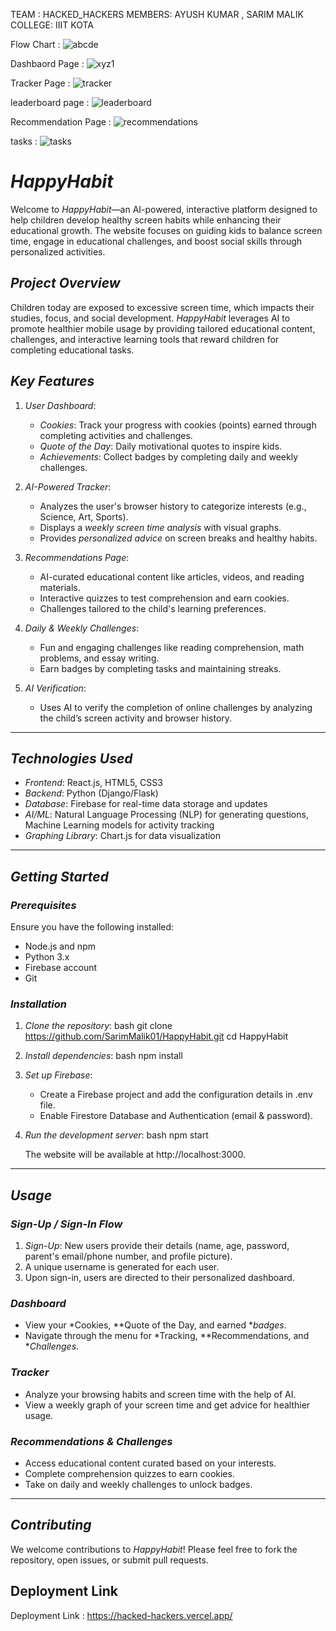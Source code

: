 TEAM : HACKED_HACKERS
MEMBERS: AYUSH KUMAR , SARIM MALIK
COLLEGE: IIIT KOTA




Flow Chart :  ![abcde](https://github.com/user-attachments/assets/81135f04-6f2e-46bd-9766-673d8c11daed)


Dashbaord Page  : ![xyz1](https://github.com/user-attachments/assets/5f8c3d15-3fdc-44ef-b921-7d090b2c9b8e)


Tracker Page : ![tracker](https://github.com/user-attachments/assets/7293407e-7459-40f1-bc11-7bfaf0dcca0d)


leaderboard page : ![leaderboard](https://github.com/user-attachments/assets/df883cd2-71bc-404c-94e1-c9ed120db504)


Recommendation Page : ![recommendations](https://github.com/user-attachments/assets/c555182c-5fb3-4d69-9202-7940bcce2f97)


tasks : ![tasks](https://github.com/user-attachments/assets/09b3d3ec-43f5-468c-9350-ccce0d9437b6)





# *HappyHabit*

Welcome to *HappyHabit*—an AI-powered, interactive platform designed to help children develop healthy screen habits while enhancing their educational growth. The website focuses on guiding kids to balance screen time, engage in educational challenges, and boost social skills through personalized activities.

## *Project Overview*
Children today are exposed to excessive screen time, which impacts their studies, focus, and social development. *HappyHabit* leverages AI to promote healthier mobile usage by providing tailored educational content, challenges, and interactive learning tools that reward children for completing educational tasks.

## *Key Features*
1. *User Dashboard*:
   - *Cookies*: Track your progress with cookies (points) earned through completing activities and challenges.
   - *Quote of the Day*: Daily motivational quotes to inspire kids.
   - *Achievements*: Collect badges by completing daily and weekly challenges.

2. *AI-Powered Tracker*:
   - Analyzes the user's browser history to categorize interests (e.g., Science, Art, Sports).
   - Displays a *weekly screen time analysis* with visual graphs.
   - Provides *personalized advice* on screen breaks and healthy habits.

3. *Recommendations Page*:
   - AI-curated educational content like articles, videos, and reading materials.
   - Interactive quizzes to test comprehension and earn cookies.
   - Challenges tailored to the child's learning preferences.

4. *Daily & Weekly Challenges*:
   - Fun and engaging challenges like reading comprehension, math problems, and essay writing.
   - Earn badges by completing tasks and maintaining streaks.

5. *AI Verification*:
   - Uses AI to verify the completion of online challenges by analyzing the child’s screen activity and browser history.

---

## *Technologies Used*
- *Frontend*: React.js, HTML5, CSS3
- *Backend*: Python (Django/Flask)
- *Database*: Firebase for real-time data storage and updates
- *AI/ML*: Natural Language Processing (NLP) for generating questions, Machine Learning models for activity tracking
- *Graphing Library*: Chart.js for data visualization

---

## *Getting Started*

### *Prerequisites*
Ensure you have the following installed:
- Node.js and npm
- Python 3.x
- Firebase account
- Git

### *Installation*
1. *Clone the repository*:
   bash
   git clone https://github.com/SarimMalik01/HappyHabit.git
   cd HappyHabit
   

2. *Install dependencies*:
   bash
   npm install
   

3. *Set up Firebase*:
   - Create a Firebase project and add the configuration details in .env file.
   - Enable Firestore Database and Authentication (email & password).

4. *Run the development server*:
   bash
   npm start
   
   The website will be available at http://localhost:3000.

---

## *Usage*

### *Sign-Up / Sign-In Flow*
1. *Sign-Up*: New users provide their details (name, age, password, parent's email/phone number, and profile picture).
2. A unique username is generated for each user.
3. Upon sign-in, users are directed to their personalized dashboard.

### *Dashboard*
- View your *Cookies, **Quote of the Day, and earned **badges*.
- Navigate through the menu for *Tracking, **Recommendations, and **Challenges*.

### *Tracker*
- Analyze your browsing habits and screen time with the help of AI.
- View a weekly graph of your screen time and get advice for healthier usage.

### *Recommendations & Challenges*
- Access educational content curated based on your interests.
- Complete comprehension quizzes to earn cookies.
- Take on daily and weekly challenges to unlock badges.

---

## *Contributing*
We welcome contributions to *HappyHabit*! Please feel free to fork the repository, open issues, or submit pull requests.

## Deployment Link

Deployment Link : https://hacked-hackers.vercel.app/


